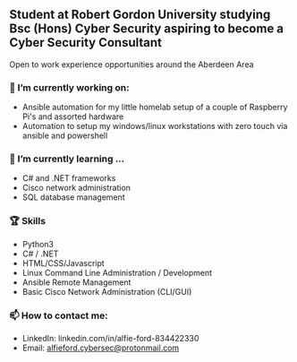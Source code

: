 ## Student at Robert Gordon University studying Bsc (Hons) Cyber Security aspiring to become a Cyber Security Consultant
Open to work experience opportunities around the Aberdeen Area

### 🔭 I’m currently working on:
  - Ansible automation for my little homelab setup of a couple of Raspberry Pi's and assorted hardware
  - Automation to setup my windows/linux workstations with zero touch via ansible and powershell
### 🌱 I’m currently learning ...
  - C# and .NET frameworks
  - Cisco network administration
  - SQL database management

### 🏆 Skills
  - Python3
  - C# / .NET
  - HTML/CSS/Javascript
  - Linux Command Line Administration / Development
  - Ansible Remote Management
  - Basic Cisco Network Administration (CLI/GUI)

### 📫 How to contact me:
  - LinkedIn: linkedin.com/in/alfie-ford-834422330
  - Email: alfieford.cybersec@protonmail.com
<!--
**Spectre7651/Spectre7651** is a ✨ _special_ ✨ repository because its `README.md` (this file) appears on your GitHub profile.

Here are some ideas to get you started:

- 👯 I’m looking to collaborate on ...
- 🤔 I’m looking for help with ...
- 💬 Ask me about ...
- 📫 How to reach me: ...
- 😄 Pronouns: ...
- ⚡ Fun fact: ...
-->
